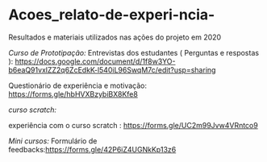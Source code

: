 # Acoes_relato-de-experi-ncia-
Resultados e materiais utilizados nas ações do projeto em 2020

*Curso de Prototipação:*
Entrevistas dos estudantes ( Perguntas e respostas ): https://docs.google.com/document/d/1f8w3YO-b6eaQ91vxlZZ2q6ZcEdkK-l540iL96SwqM7c/edit?usp=sharing

Questionário de experiência e motivação: https://forms.gle/hbHVXBzybiBX8Kfe8

*curso scratch:*

experiência com o curso scratch : https://forms.gle/UC2m99Jvw4VRntco9

*Mini cursos:* 
Formulário de feedbacks:https://forms.gle/42P6iZ4UGNkKp13z6

